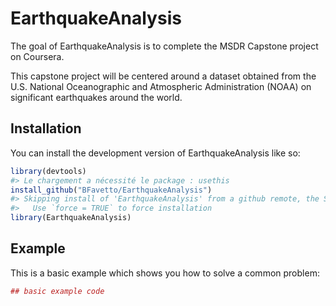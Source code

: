 
<!-- README.md is generated from README.Rmd. Please edit that file -->

# EarthquakeAnalysis

<!-- badges: start -->
<!-- badges: end -->

The goal of EarthquakeAnalysis is to complete the MSDR Capstone project
on Coursera.

This capstone project will be centered around a dataset obtained from
the U.S. National Oceanographic and Atmospheric Administration (NOAA) on
significant earthquakes around the world.

## Installation

You can install the development version of EarthquakeAnalysis like so:

``` r
library(devtools)
#> Le chargement a nécessité le package : usethis
install_github("BFavetto/EarthquakeAnalysis")
#> Skipping install of 'EarthquakeAnalysis' from a github remote, the SHA1 (68c14cd3) has not changed since last install.
#>   Use `force = TRUE` to force installation
library(EarthquakeAnalysis)
```

## Example

This is a basic example which shows you how to solve a common problem:

``` r
## basic example code
```
